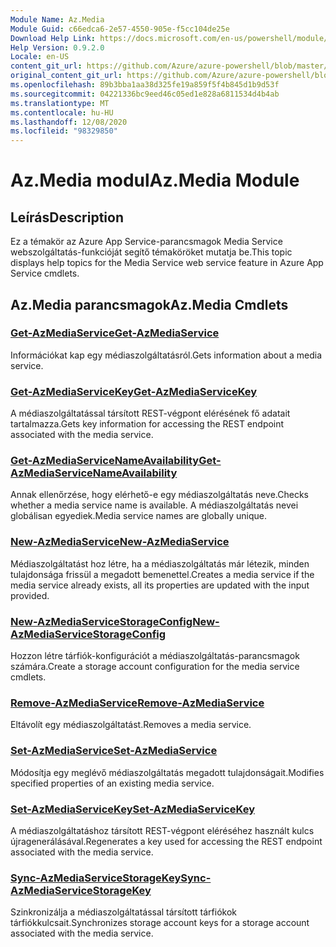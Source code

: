 ```yaml
---
Module Name: Az.Media
Module Guid: c66edca6-2e57-4550-905e-f5cc104de25e
Download Help Link: https://docs.microsoft.com/en-us/powershell/module/az.media
Help Version: 0.9.2.0
Locale: en-US
content_git_url: https://github.com/Azure/azure-powershell/blob/master/src/Media/Media/help/Az.Media.md
original_content_git_url: https://github.com/Azure/azure-powershell/blob/master/src/Media/Media/help/Az.Media.md
ms.openlocfilehash: 89b3bba1aa38d325fe19a859f5f4b845d1b9d53f
ms.sourcegitcommit: 04221336bc9eed46c05ed1e828a6811534d4b4ab
ms.translationtype: MT
ms.contentlocale: hu-HU
ms.lasthandoff: 12/08/2020
ms.locfileid: "98329850"
---
```

# <span data-ttu-id="481d3-101">Az.Media modul</span><span class="sxs-lookup"><span data-stu-id="481d3-101">Az.Media Module</span></span>
## <span data-ttu-id="481d3-102">Leírás</span><span class="sxs-lookup"><span data-stu-id="481d3-102">Description</span></span>
<span data-ttu-id="481d3-103">Ez a témakör az Azure App Service-parancsmagok Media Service webszolgáltatás-funkcióját segítő témaköröket mutatja be.</span><span class="sxs-lookup"><span data-stu-id="481d3-103">This topic displays help topics for the Media Service web service feature in Azure App Service cmdlets.</span></span>

## <span data-ttu-id="481d3-104">Az.Media parancsmagok</span><span class="sxs-lookup"><span data-stu-id="481d3-104">Az.Media Cmdlets</span></span>
### [<span data-ttu-id="481d3-105">Get-AzMediaService</span><span class="sxs-lookup"><span data-stu-id="481d3-105">Get-AzMediaService</span></span>](Get-AzMediaService.md)
<span data-ttu-id="481d3-106">Információkat kap egy médiaszolgáltatásról.</span><span class="sxs-lookup"><span data-stu-id="481d3-106">Gets information about a media service.</span></span>

### [<span data-ttu-id="481d3-107">Get-AzMediaServiceKey</span><span class="sxs-lookup"><span data-stu-id="481d3-107">Get-AzMediaServiceKey</span></span>](Get-AzMediaServiceKey.md)
<span data-ttu-id="481d3-108">A médiaszolgáltatással társított REST-végpont elérésének fő adatait tartalmazza.</span><span class="sxs-lookup"><span data-stu-id="481d3-108">Gets key information for accessing the REST endpoint associated with the media service.</span></span>

### [<span data-ttu-id="481d3-109">Get-AzMediaServiceNameAvailability</span><span class="sxs-lookup"><span data-stu-id="481d3-109">Get-AzMediaServiceNameAvailability</span></span>](Get-AzMediaServiceNameAvailability.md)
<span data-ttu-id="481d3-110">Annak ellenőrzése, hogy elérhető-e egy médiaszolgáltatás neve.</span><span class="sxs-lookup"><span data-stu-id="481d3-110">Checks whether a media service name is available.</span></span>
<span data-ttu-id="481d3-111">A médiaszolgáltatás nevei globálisan egyediek.</span><span class="sxs-lookup"><span data-stu-id="481d3-111">Media service names are globally unique.</span></span>

### [<span data-ttu-id="481d3-112">New-AzMediaService</span><span class="sxs-lookup"><span data-stu-id="481d3-112">New-AzMediaService</span></span>](New-AzMediaService.md)
<span data-ttu-id="481d3-113">Médiaszolgáltatást hoz létre, ha a médiaszolgáltatás már létezik, minden tulajdonsága frissül a megadott bemenettel.</span><span class="sxs-lookup"><span data-stu-id="481d3-113">Creates a media service if the media service already exists, all its properties are updated with the input provided.</span></span>

### [<span data-ttu-id="481d3-114">New-AzMediaServiceStorageConfig</span><span class="sxs-lookup"><span data-stu-id="481d3-114">New-AzMediaServiceStorageConfig</span></span>](New-AzMediaServiceStorageConfig.md)
<span data-ttu-id="481d3-115">Hozzon létre tárfiók-konfigurációt a médiaszolgáltatás-parancsmagok számára.</span><span class="sxs-lookup"><span data-stu-id="481d3-115">Create a storage account configuration for the media service cmdlets.</span></span>

### [<span data-ttu-id="481d3-116">Remove-AzMediaService</span><span class="sxs-lookup"><span data-stu-id="481d3-116">Remove-AzMediaService</span></span>](Remove-AzMediaService.md)
<span data-ttu-id="481d3-117">Eltávolít egy médiaszolgáltatást.</span><span class="sxs-lookup"><span data-stu-id="481d3-117">Removes a media service.</span></span>

### [<span data-ttu-id="481d3-118">Set-AzMediaService</span><span class="sxs-lookup"><span data-stu-id="481d3-118">Set-AzMediaService</span></span>](Set-AzMediaService.md)
<span data-ttu-id="481d3-119">Módosítja egy meglévő médiaszolgáltatás megadott tulajdonságait.</span><span class="sxs-lookup"><span data-stu-id="481d3-119">Modifies specified properties of an existing media service.</span></span>

### [<span data-ttu-id="481d3-120">Set-AzMediaServiceKey</span><span class="sxs-lookup"><span data-stu-id="481d3-120">Set-AzMediaServiceKey</span></span>](Set-AzMediaServiceKey.md)
<span data-ttu-id="481d3-121">A médiaszolgáltatáshoz társított REST-végpont eléréséhez használt kulcs újragenerálásával.</span><span class="sxs-lookup"><span data-stu-id="481d3-121">Regenerates a key used for accessing the REST endpoint associated with the media service.</span></span>

### [<span data-ttu-id="481d3-122">Sync-AzMediaServiceStorageKey</span><span class="sxs-lookup"><span data-stu-id="481d3-122">Sync-AzMediaServiceStorageKey</span></span>](Sync-AzMediaServiceStorageKey.md)
<span data-ttu-id="481d3-123">Szinkronizálja a médiaszolgáltatással társított tárfiókok tárfiókkulcsait.</span><span class="sxs-lookup"><span data-stu-id="481d3-123">Synchronizes storage account keys for a storage account associated with the media service.</span></span>

